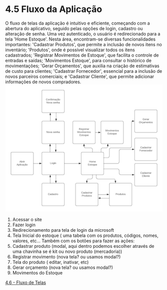 # 4.5 Fluxo da Aplicação
O fluxo de telas da aplicação é intuitivo e eficiente, começando com a abertura do aplicativo, seguido pelas opções de login, cadastro ou alteração de senha. Uma vez autenticado, o usuário é redirecionado para a tela 'Home Estoque'. Nesta área, encontram-se diversas funcionalidades importantes: 'Cadastrar Produtos', que permite a inclusão de novos itens no inventário; 'Produtos', onde é possível visualizar todos os itens cadastrados; 'Registrar Movimentos de Estoque', que facilita o controle de entradas e saídas; 'Movimentos Estoque', para consultar o histórico de movimentações; 'Gerar Orçamentos', que auxilia na criação de estimativas de custo para clientes; 'Cadastrar Fornecedor', essencial para a inclusão de novos parceiros comerciais; e 'Cadastrar Cliente', que permite adicionar informações de novos compradores.
![Fluxo](images/fluxo-tela/fluxo-telas.png)

1. Acessar o site
2. Fazer login
3. Redirecionamento para tela de login da microsoft
4. Tela Inicial do estoque ( uma tabela com os produtos, códigos, nomes, valores, etc... Também com os botões para fazer as ações:
5. Cadastrar produto (modal, aqui dentro podemos escolher através de uma chavinha se é kit ou novo produto (mercadoria))
6. Registrar movimento (nova tela? ou usamos modal?)
7. Tela do produto ( editar, inativar, etc)
8. Gerar orçamento (nova tela? ou usamos modal?)
9. Movimentos do Estoque

[4.6 - Fluxo de Telas](4.6-Projeto.md)
